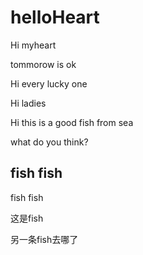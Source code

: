 # helloHeart

Hi myheart

tommorow is ok

Hi every lucky one

Hi ladies

Hi this is a good fish from sea

what do you think?

## fish fish

fish fish

这是fish

另一条fish去哪了